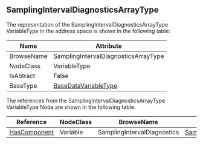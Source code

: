 <!-- objecttype -->
## SamplingIntervalDiagnosticsArrayType
The representation of the SamplingIntervalDiagnosticsArrayType VariableType in the address space is shown in the following table:  

|Name|Attribute|
|---|---|
|BrowseName|SamplingIntervalDiagnosticsArrayType|
|NodeClass|VariableType|
|IsAbtract|False|
|BaseType|[BaseDataVariableType](../../../Part5/VariableTypes/BaseDataVariableType/readme.md)|

The references from the SamplingIntervalDiagnosticsArrayType VariableType Node are shown in the following table:  

|Reference|NodeClass|BrowseName|DataType|TypeDefinition|ModellingRule|
|---|---|---|---|---|---|
|[HasComponent](../../../Part3/ReferenceTypes/HasComponent/readme.md)|Variable|SamplingIntervalDiagnostics|[SamplingIntervalDiagnosticsDataType](../../../Part5/DataTypes/SamplingIntervalDiagnosticsDataType/readme.md)|[SamplingIntervalDiagnosticsType](../../Part5/VariableTypes/SamplingIntervalDiagnosticsType/readme.md)|[ExposesItsArray](../../Objects/ExposesItsArray/readme.md)|

